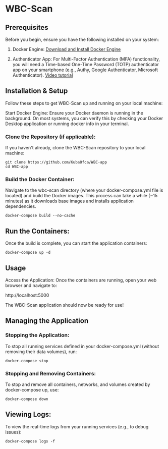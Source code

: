 # WBC-Scan

## Prerequisites

Before you begin, ensure you have the following installed on your system:

1. Docker Engine: [Download and Install Docker Engine](https://docs.docker.com/get-started/get-docker/)

2. Authenticator App: For Multi-Factor Authentication (MFA) functionality, you will need a Time-based One-Time Password (TOTP) authenticator app on your smartphone (e.g., Authy, Google Authenticator, Microsoft Authenticator). [Video tutorial](https://www.youtube.com/watch?v=tmnS821wCyc)

## Installation & Setup

Follow these steps to get WBC-Scan up and running on your local machine:

Start Docker Engine:
Ensure your Docker daemon is running in the background. On most systems, you can verify this by checking your Docker Desktop application or running docker info in your terminal.

### Clone the Repository (if applicable):

If you haven't already, clone the WBC-Scan repository to your local machine:

```
git clone https://github.com/KubaOfca/WBC-app
cd WBC-app
```

### Build the Docker Container:

Navigate to the wbc-scan directory (where your docker-compose.yml file is located) and build the Docker images. This process can take a while (~15 minutes) as it downloads base images and installs application dependencies.

```
docker-compose build --no-cache
```

## Run the Containers:

Once the build is complete, you can start the application containers:

```
docker-compose up -d
```

## Usage

Access the Application:
Once the containers are running, open your web browser and navigate to:

http://localhost:5000

The WBC-Scan application should now be ready for use!

## Managing the Application

### Stopping the Application:

To stop all running services defined in your docker-compose.yml (without removing their data volumes), run:

```
docker-compose stop
```

### Stopping and Removing Containers:

To stop and remove all containers, networks, and volumes created by docker-compose up, use:

```
docker-compose down
```

## Viewing Logs:

To view the real-time logs from your running services (e.g., to debug issues):

```
docker-compose logs -f
```

